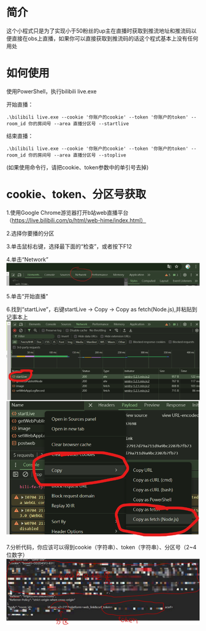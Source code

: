 # 简介
这个小程式只是为了实现小于50粉丝的up主在直播时获取到推流地址和推流码以便直接在obs上直播，如果你可以直接获取到推流码的话这个程式基本上没有任何用处
# 如何使用
使用PowerShell，执行bilibili live.exe

开始直播：

	.\bilibili live.exe --cookie '你账户的cookie' --token '你账户的token' --room_id 你的房间号 --area 直播分区号 --startlive  
结束直播：

 	.\bilibili live.exe --cookie '你账户的cookie' --token '你账户的token' --room_id 你的房间号 --area 直播分区号 --stoplive

(如果使用命令行，请把cookie、token参数中的单引号去掉)
# cookie、token、分区号获取
1.使用Google Chrome游览器打开b站web直播平台（https://live.bilibili.com/p/html/web-hime/index.html）

2.选择你要播的分区

3.单击鼠标右键，选择最下面的“检查”，或者按下F12

4.单击“Network”
![](https://github.com/NH3andH2O/bilibili-live/blob/main/png/1.png?raw=true)

5.单击“开始直播”

6.找到“startLive”，右键startLive -> Copy -> Copy as fetch(Node.js),并粘贴到记事本上
![](https://github.com/NH3andH2O/bilibili-live/blob/main/png/2.png?raw=true)
![](https://github.com/NH3andH2O/bilibili-live/blob/main/png/3.png?raw=true)

7.分析代码，你应该可以得到cookie（字符串）、token（字符串）、分区号（2~4位数字）
![](https://github.com/NH3andH2O/bilibili-live/blob/main/png/4.jpg?raw=true)
